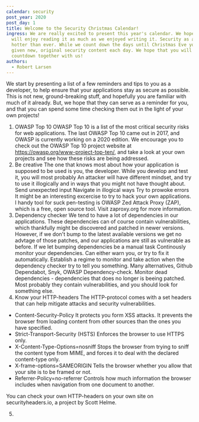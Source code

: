 ```yaml
---
calendar: security
post_year: 2020
post_day: 1
title: Welcome to the Security Christmas Calendar!
ingress: We are really excited to present this year's calendar. We hope that you
  will enjoy reading it as much as we enjoyed writing it. Security as a topic is
  hotter than ever. While we count down the days until Christmas Eve you will be
  given new, original security content each day. We hope that you will enjoy the
  countdown together with us!
authors:
  - Robert Larsen
---
```

We start by presenting a list of a few reminders and tips to you as a developer, to help ensure that your applications stay as secure as possible. This is not new, ground-breaking stuff, 
and hopefully you are familiar with much of it already. But, we hope that they can serve as a reminder for you, and that you can spend some time checking them out in the light of your own projects!

1. OWASP Top 10
   OWASP Top 10 is a list of the most critical security risks for web applications. The last OWASP Top 10 came out in 2017, and OWASP is currently working on a 2020 edition. We encourage you to check out the OWASP Top 10 project website at <https://owasp.org/www-project-top-ten/>, and take a look at your own projects and see how these risks are being addressed. 
2. Be creative
   The one that knows most about how your application is supposed to be used is you, the developer. While you develop and test it, you will most probably An attacker will have different mindset, and try to use it illogically and in ways that you
   might not have thought about. 
   Send unexpected input
   Navigate in illogical ways
   Try to prowoke errors
   It might be an interesting excercise to try to hack your own applications. I handy tool for suck pen-testing is OWASP Zed Attack Proxy (ZAP), which is a free, open source tool. Visit zaproxy.org for more information.
3. Dependency checker
   We tend to have a lot of dependencies in our applications. These dependencies can of course contain vulnerabilities, which thankfully might be discovered and patched in newer versions. 
   However, if we don't bump to the latest available versions we get no advtage of those patches, and our applications are still as vulnerable as before. If we let bumping dependencies be a manual
   task Continously monitor your dependencies. Can either warn you, or try to fix it automatically.
   Establish a regime to monitor and take action when the dependency checker try to tell you something.
   Many alternatives, Github Dependabot, Snyk, OWASP Dependency-check.
   Monitor dead dependencies - dependencies that does no longer is beeing patched. Most probably they contain vulnerabilities, and you should look for something else.
4. Know your HTTP-headers
   The HTTP-protocol comes with a set headers that can help mitigate attacks and security vulnerabilities. 

* Content-Security-Policy
  It protects you form XSS attacks. It prevents the browser from loading content from other sources than the ones you have specified. 
* Strict-Transport-Security (HSTS)
  Enforces the browser to use HTTPS only.
* X-Content-Type-Options=nosniff
  Stops the browser from trying to sniff the content type from MIME, and forces it to deal with the declared content-type only.
* X-frame-options=SAMEORIGIN
  Tells the browser whether you allow that your site is to be framed or not.
* Referrer-Policy=no-referrer
  Controls how much information the browser includes when navigation from one document to another.

You can check your own HTTP-headers on your own site on securityheaders.io, a project by Scott Helme. 

5.
